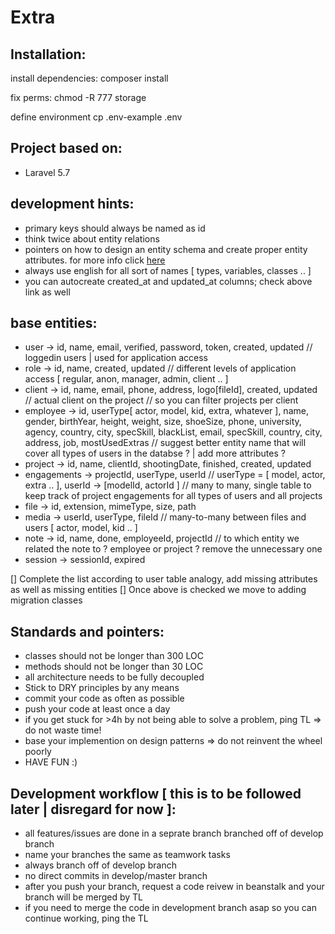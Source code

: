 # Extra

## Installation:

install dependencies:
    composer install

fix perms:
    chmod -R 777 storage

define environment
    cp .env-example .env

## Project based on:

* Laravel 5.7

## development hints:

* primary keys should always be named as id
* think twice about entity relations
* pointers on how to design an entity schema and create proper entity attributes. for more info click [here](https://laravel.com/docs/5.7/migrations)
* always use english for all sort of names [ types, variables, classes .. ]
* you can autocreate created_at and updated_at columns; check above link as well

## base entities:

* user -> id, name, email, verified, password, token, created, updated // loggedin users | used for application access
* role -> id, name, created, updated // different levels of application access [ regular, anon, manager, admin, client .. ]
* client -> id, name, email, phone, address, logo[fileId], created, updated // actual client on the project // so you can filter projects per client
* employee -> id, userType[ actor, model, kid, extra, whatever ], name, gender, birthYear, height, weight, size, shoeSize, phone, university, agency, country, city, specSkill, blackList, email, specSkill, country, city, address, job, mostUsedExtras // suggest better entity name that will cover all types of users in the databse ? | add more attributes ?
* project -> id, name, clientId, shootingDate, finished, created, updated
* engagements -> projectId, userType, userId // userType = [ model, actor, extra .. ], userId -> [modelId, actorId ] // many to many, single table to keep track of project engagements for all types of users and all projects
* file -> id, extension, mimeType, size, path
* media -> userId, userType, fileId // many-to-many between files and users [ actor, model, kid .. ]
* note -> id, name, done, employeeId, projectId // to which entity we related the note to ? employee or project ? remove the unnecessary one
* session -> sessionId, expired


[] Complete the list according to user table analogy, add missing attributes as well as missing entities
[] Once above is checked we move to adding migration classes


## Standards and pointers:

* classes should not be longer than 300 LOC
* methods should not be longer than 30 LOC
* all architecture needs to be fully decoupled
* Stick to DRY principles by any means
* commit your code as often as possible
* push your code at least once a day
* if you get stuck for >4h by not being able to solve a problem, ping TL => do not waste time!
* base your implemention on design patterns => do not reinvent the wheel poorly
* HAVE FUN :)

## Development workflow [ this is to be followed later | disregard for now ]:

* all features/issues are done in a seprate branch branched off of develop branch
* name your branches the same as teamwork tasks
* always branch off of develop branch
* no direct commits in develop/master branch
* after you push your branch, request a code reivew in beanstalk and your branch will be merged by TL
* if you need to merge the code in development branch asap so you can continue working, ping the TL
